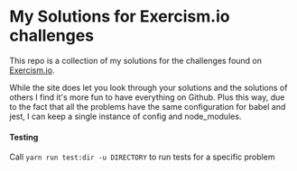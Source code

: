 # My Solutions for Exercism.io challenges

This repo is a collection of my solutions for the challenges found on [Exercism.io](https://exercism.io/).

While the site does let you look through your solutions and the solutions of others I find it's more fun to have everything on Github.
Plus this way, due to the fact that all the problems have the same configuration for babel and jest, I can keep a single instance of config and node_modules.

#### Testing
Call `yarn run test:dir -u DIRECTORY` to run tests for a specific problem